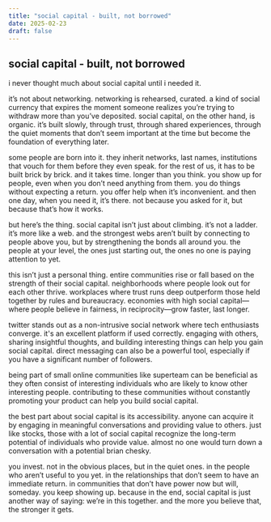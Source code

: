 ```yaml
---
title: "social capital - built, not borrowed"
date: 2025-02-23
draft: false
---
```

## social capital - built, not borrowed

i never thought much about social capital until i needed it.

it’s not about networking. networking is rehearsed, curated. a kind of social currency that expires the moment someone realizes you’re trying to withdraw more than you’ve deposited. social capital, on the other hand, is organic. it’s built slowly, through trust, through shared experiences, through the quiet moments that don’t seem important at the time but become the foundation of everything later.

some people are born into it. they inherit networks, last names, institutions that vouch for them before they even speak. for the rest of us, it has to be built brick by brick. and it takes time. longer than you think. you show up for people, even when you don’t need anything from them. you do things without expecting a return. you offer help when it’s inconvenient. and then one day, when you need it, it’s there. not because you asked for it, but because that’s how it works.

but here’s the thing. social capital isn’t just about climbing. it’s not a ladder. it’s more like a web. and the strongest webs aren’t built by connecting to people above you, but by strengthening the bonds all around you. the people at your level, the ones just starting out, the ones no one is paying attention to yet.

this isn’t just a personal thing. entire communities rise or fall based on the strength of their social capital. neighborhoods where people look out for each other thrive. workplaces where trust runs deep outperform those held together by rules and bureaucracy. economies with high social capital—where people believe in fairness, in reciprocity—grow faster, last longer.

twitter stands out as a non-intrusive social network where tech enthusiasts converge. it's an excellent platform if used correctly. engaging with others, sharing insightful thoughts, and building interesting things can help you gain social capital. direct messaging can also be a powerful tool, especially if you have a significant number of followers.

being part of small online communities like superteam can be beneficial as they often consist of interesting individuals who are likely to know other interesting people. contributing to these communities without constantly promoting your product can help you build social capital.

the best part about social capital is its accessibility. anyone can acquire it by engaging in meaningful conversations and providing value to others. just like stocks, those with a lot of social capital recognize the long-term potential of individuals who provide value. almost no one would turn down a conversation with a potential brian chesky.

you invest. not in the obvious places, but in the quiet ones. in the people who aren’t useful to you yet. in the relationships that don’t seem to have an immediate return. in communities that don’t have power now but will, someday. you keep showing up. because in the end, social capital is just another way of saying: we’re in this together. and the more you believe that, the stronger it gets.